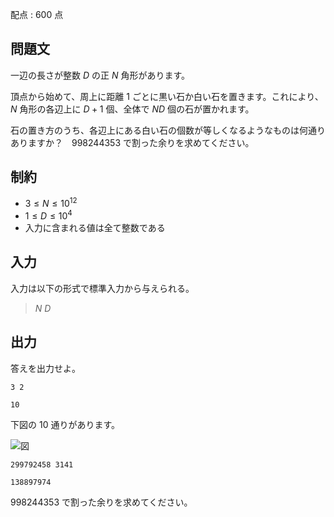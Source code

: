 配点 : $600$ 点

## 問題文

一辺の長さが整数 $D$ の正 $N$ 角形があります。

頂点から始めて、周上に距離 $1$ ごとに黒い石か白い石を置きます。これにより、$N$ 角形の各辺上に $D+1$ 個、全体で $ND$ 個の石が置かれます。

石の置き方のうち、各辺上にある白い石の個数が等しくなるようなものは何通りありますか？　$998244353$ で割った余りを求めてください。

## 制約

- $3 \leq N \leq 10^{12}$
- $1 \leq D \leq 10^4$
- 入力に含まれる値は全て整数である

## 入力

入力は以下の形式で標準入力から与えられる。

> $N$ $D$

## 出力

答えを出力せよ。  

```input1
3 2
```

```output1
10
```

下図の $10$ 通りがあります。

![図](https://img.atcoder.jp/abc256/ba2bebe9d374f281e2b44e36231abae2.png)

```input2
299792458 3141
```

```output2
138897974
```

$998244353$ で割った余りを求めてください。